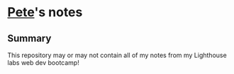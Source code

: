 # [Pete](https://github.com/grey275)'s notes

## Summary
This repository may or may not contain all of my notes from my Lighthouse labs web dev bootcamp!

